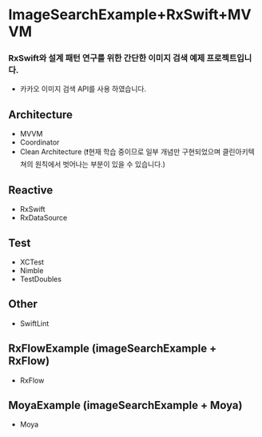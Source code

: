 
# ImageSearchExample+RxSwift+MVVM

### RxSwift와 설계 패턴 연구를 위한 간단한 이미지 검색 예제 프로젝트입니다.
- 카카오 이미지 검색 API를 사용 하였습니다.

## Architecture

- MVVM
- Coordinator
- Clean Architecture (❗️현재 학습 중이므로 일부 개념만 구현되었으며 클린아키텍쳐의 원칙에서 벗어나는 부분이 있을 수 있습니다.)

## Reactive

- RxSwift
- RxDataSource

## Test

- XCTest
- Nimble
- TestDoubles

## Other
- SwiftLint

## RxFlowExample (imageSearchExample + RxFlow)
- RxFlow

## MoyaExample (imageSearchExample + Moya)
- Moya